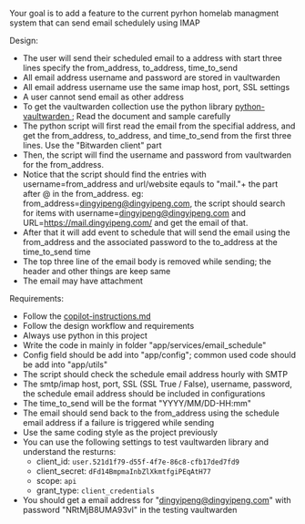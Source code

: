 Your goal is to add a feature to the current pyrhon homelab managment system that can send email schedulely using IMAP

Design:
- The user will send their scheduled email to a address with start three lines specify the from_address, to_address, time_to_send
- All email address username and password are stored in vaultwarden
- All email address username use the same imap host, port, SSL settings
- A user cannot send email as other address
- To get the vaultwarden collection use the python library [python-vaultwarden
](https://github.com/numberly/python-vaultwarden); Read the document and sample carefully
- The python script will first read the email from the specifial address, and get the from_address, to_address, and time_to_send from the first three lines. Use the "Bitwarden client" part
- Then, the script will find the username and password from vaultwarden for the from_address. 
- Notice that the script should find the entries with username=from_address and url/website eqauls to "mail."+ the part after @ in the from_address. eg: from_address=dingyipeng@dingyipeng.com, the script should search for items with username=dingyipeng@dingyipeng.com and URL=https://mail.dingyipeng.com/ and get the email of that.
- After that it will add event to schedule that will send the email using the from_address and the associated password to the to_address at the time_to_send time
- The top three line of the email body is removed while sending; the header and other things are keep same
- The email may have attachment

Requirements:
- Follow the [copilot-instructions.md](../.github/copilot-instructions.md)
- Follow the design workflow and requirements
- Always use python in this project
- Write the code in mainly in folder "app/services/email_schedule"
- Config field should be add into "app/config"; common used code should be add into "app/utils"
- The script should check the schedule email address hourly with SMTP
- The smtp/imap host, port, SSL (SSL True / False), username, password, the schedule email address should be included in configurations
- The time_to_send will be the format "YYYY/MM/DD-HH:mm"
- The email should send back to the from_address using the schedule email address if a failure is triggered while sending
- Use the same coding style as the project previously
- You can use the following settings to test vaultwarden library and understand the resturns: 
  - client_id: `user.521d1f79-d55f-4f7e-86c8-cfb17ded7fd9`
  - client_secret: `dFd14BmpmaInbZlXkmtfgiPEqAtH77`
  - scope: `api`
  - grant_type: `client_credentials`
- You should get a email address for "dingyipeng@dingyipeng.com" with password "NRtMjB8UMA93vl" in the testing vaultwarden